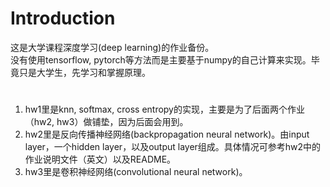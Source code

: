 # Introduction
这是大学课程深度学习(deep learning)的作业备份。  
没有使用tensorflow, pytorch等方法而是主要基于numpy的自己计算来实现。毕竟只是大学生，先学习和掌握原理。

# 
1. hw1里是knn, softmax, cross entropy的实现，主要是为了后面两个作业（hw2, hw3）做铺垫，因为后面会用到。  
2. hw2里是反向传播神经网络(backpropagation neural network)。由input layer，一个hidden layer，以及output layer组成。具体情况可参考hw2中的作业说明文件（英文）以及README。  
3. hw3里是卷积神经网络(convolutional neural network)。